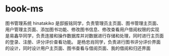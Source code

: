# book-ms
图书管理系统
hinatakiko 是邸振铭同学，负责管理员主页面、图书管理主页面、用户管理主页面、添加图书功能、修改图书信息、修改查看用户借阅权限的实现
  是易鑫华同学，负责连接和操作数据库并对数据进行存储和处理，同时进行主页面的登录、注册、评分评价查看功能。
  是杨忠肖同学，负责进行图书评分评价界面的设计，同时设计用户主页面、图书查看与借阅页面、我的借阅和归还界面
